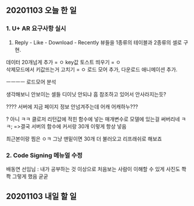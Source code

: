 ## 20201103 오늘 한 일
### 1. U+ AR 요구사항 실시
1. Reply - Like - Download - Recently 뷰들을 1종류의 테이블과 2종류의 셀로 구현.

데이터 20개넘게 추가 = ㅇ
key값 토스트 띄우기 = ㅇ  
삭제모드에서 키값뜨는거 고치기 = ㅇ
로드 모어 추가, 
다운로드 애니메이션 추가. 

ㅡㅡㅡㅡ
로드모어 분석

생각해보니 안보이는 셀들 디이닛 안되냐
흠 참조하고 있어서 안사라지는듯?

???? 서버에 지금 페이지 정보 안넘겨주는데 어캐 어캐하누???

? 아니 ㅋㅋ 클로저 리턴값에 적힌 함수에 넣는 매개변수로 모델에 있는걸 써버리네 ㅋㅋ;
=>결국 서버의 함수에 커서랑 30개 이렇게 항상 넣음

최근본이랑 찜은 ㅇㅋ 그냥 맨밑이면 30개 더 불러오고 리프래쉬로 해보죠 

### 2. Code Signing 메뉴얼 수정
배동연 선임님 : 내가 공부하는 것 이상으로 처음보는 사람이 이해할 수 있게 사진도 쫙쫙
그렇게 했음 굳굳


## 20201103 내일 할 일

